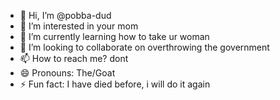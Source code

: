 - 👋 Hi, I’m @pobba-dud
- 👀 I’m interested in your mom
- 🌱 I’m currently learning how to take ur woman
- 💞️ I’m looking to collaborate on overthrowing the government
- 📫 How to reach me? dont
- 😄 Pronouns: The/Goat
- ⚡ Fun fact: I have died before, i will do it again

<!---
pobba-dud/pobba-dud is a ✨ special ✨ repository because its `README.md` (this file) appears on your GitHub profile.
You can click the Preview link to take a look at your changes.
--->
